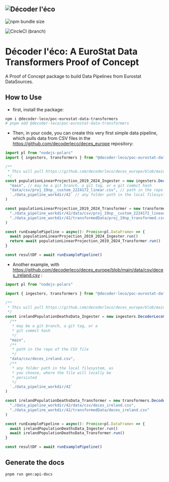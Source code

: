 ![Décoder l'éco](https://raw.githubusercontent.com/decoder-leco/poc-eurostat-data-transformers/feature/circleci/pipeline/%232/documentation/images/small_decoder_leco_org.jpg)
--

![npm bundle size](https://img.shields.io/bundlephobia/min/%40decoder-leco%2Fpoc-eurostat-data-transformers?style=for-the-badge&logoColor=%23dc34eb&label=bundle%20size&labelColor=%2334eb3d&color=%23dc34eb)

![CircleCI (branch)](https://img.shields.io/circleci/build/github/decoder-leco/poc-eurostat-data-transformers/feature%252Fcircleci%252Fpipeline%252F%25232?style=for-the-badge&labelColor=%2334ebd3&color=%23eb34eb)

# Décoder l'éco: A EuroStat Data Transformers Proof of Concept

A Proof of Concept package to build Data Pipelines from Eurostat DataSources.

## How to Use

* first, install the package:

```bash
npm i @decoder-leco/poc-eurostat-data-transformers
# pnpm add @decoder-leco/poc-eurostat-data-transformers
```

* Then, in your code, you can create this very first simple data pipeline, which pulls data from CSV files in the <https://github.com/decoderleco/deces_europe> repository:

```TypeScript
import pl from "nodejs-polars"
import { ingesters, transformers } from "@decoder-leco/poc-eurostat-data-transformers"

/**
 * This will pull https://github.com/decoderleco/deces_europe/blob/main/data/csv/proj_19np__custom_2224172_linear.csv
 */
const populationLinearProjection_2019_2024_Ingester = new ingesters.DecoderLecoGithubDataIngester(
  "main", // may be a git branch, a git tag, or a git commit hash
  "data/csv/proj_19np__custom_2224172_linear.csv", // path in the repo of the CSV file
  `./data_pipeline_workdir/42` // any folder path in the local filesystem, as you choose, where the file will locally be persisted
)

const populationLinearProjection_2019_2024_Transformer = new transformers.DecoderLecoGithubDataTransformer(
  "./data_pipeline_workdir/42/data/csv/proj_19np__custom_2224172_linear.csv",
  "./data_pipeline_workdir/42/transformedData/proj_19np_transformed.csv"
)

const runExamplePipeline = async(): Promise<pl.DataFrame> => { 
  await populationLinearProjection_2019_2024_Ingester.run() 
  return await populationLinearProjection_2019_2024_Transformer.run()
}

const resultDF = await runExamplePipeline()
```

* Another example, with <https://github.com/decoderleco/deces_europe/blob/main/data/csv/deces_ireland.csv> :

```TypeScript
import pl from "nodejs-polars" 

import { ingesters, transformers } from "@decoder-leco/poc-eurostat-data-transformers/" 

/**
 * This will pull https://github.com/decoderleco/deces_europe/blob/main/data/csv/deces_ireland.csv
 */
const irelandPopulationDeathsData_Ingester = new ingesters.DecoderLecoGithubDataIngester(
  /**
   * may be a git branch, a git tag, or a 
   * git commit hash
   */
  "main",
  /**
   * path in the repo of the CSV file
   */
  "data/csv/deces_ireland.csv",
  /**
   * any folder path in the local filesystem, as 
   * you choose, where the file will locally be
   * persisted
   */
  `./data_pipeline_workdir/42`
)

const irelandPopulationDeathsData_Transformer = new transformers.DecoderLecoGithubDataTransformer(
  "./data_pipeline_workdir/42/data/csv/deces_ireland.csv",
  "./data_pipeline_workdir/42/transformedData/deces_ireland.csv"
)

const runExamplePipeline = async(): Promise<pl.DataFrame> => { 
  await irelandPopulationDeathsData_Ingester.run() 
  await irelandPopulationDeathsData_Transformer.run()
}

const resultDF = await runExamplePipeline()
```

## Generate the docs

```bash
pnpm run gen:api-docs
```

